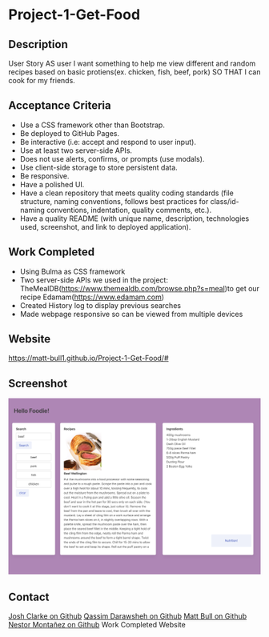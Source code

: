 # Project-1-Get-Food
## Description
User Story
AS user
I want something to help me view different and random recipes based on basic protiens(ex. chicken, fish, beef, pork)
SO THAT I can cook for my friends.
## Acceptance Criteria
* Use a CSS framework other than Bootstrap.
* Be deployed to GitHub Pages.
* Be interactive (i.e: accept and respond to user input).
* Use at least two server-side APIs.
* Does not use alerts, confirms, or prompts (use modals).
* Use client-side storage to store persistent data.
* Be responsive.
* Have a polished UI.
* Have a clean repository that meets quality coding standards (file structure, naming conventions, follows best practices for class/id-naming conventions, indentation, quality comments, etc.).
* Have a quality README (with unique name, description, technologies used, screenshot, and link to deployed application).
## Work Completed
* Using Bulma as CSS framework
* Two server-side APIs we used in the project: TheMealDB(https://www.themealdb.com/browse.php?s=meal)to get our recipe Edamam(https://www.edamam.com)
* Created History log to display previous searches
* Made webpage responsive so can be viewed from multiple devices
## Website
https://matt-bull1.github.io/Project-1-Get-Food/#
## Screenshot
![screenshot](assets/img/screenshot.png)

## Contact
[Josh Clarke on Github](https://github.com/JtnClarke)
[Qassim Darawsheh on Github](https://github.com/marchinthedark)
[Matt Bull on Github](https://github.com/Matt-Bull1)
[Nestor Montañez on Github](https://github.com/Nuno0123)
Work Completed
Website
